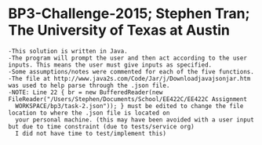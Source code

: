 # BP3-Challenge-2015; Stephen Tran; The University of Texas at Austin

~~~~~~~~~~~~~~~~~~~~~~~~~~~~~~~~~~~~~~~~~~~~~~~~~~
-This solution is written in Java.
-The program will prompt the user and then act according to the user inputs. This means the user must give inputs as specified.
-Some assumptions/notes were commented for each of the five functions.
-The file at http://www.java2s.com/Code/Jar/j/Downloadjavajsonjar.htm was used to help parse through the .json file.
-NOTE: Line 22 { br = new BufferedReader(new FileReader("/Users/Stephen/Documents/School/EE422C/EE422C Assignment
  WORKSPACE/bp3/task-2.json")); } must be edited to change the file location to where the .json file is located on 
  your personal machine. (this may have been avoided with a user input but due to time constraint (due to tests/service org)
  I did not have time to test/implement this)
~~~~~~~~~~~~~~~~~~~~~~~~~~~~~~~~~~~~~~~~~~~~~~~~~~


